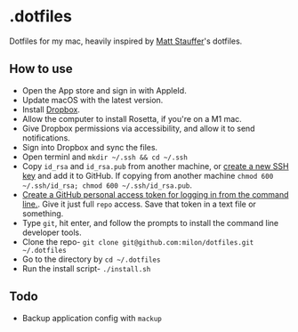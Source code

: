 # .dotfiles

Dotfiles for my mac, heavily inspired by [Matt Stauffer](https://github.com/mattstauffer/dotfiles)'s dotfiles.

## How to use

- Open the App store and sign in with AppleId.
- Update macOS with the latest version.
- Install [Dropbox](https://www.dropbox.com/install).
- Allow the computer to install Rosetta, if you're on a M1 mac.
- Give Dropbox permissions via accessibility, and allow it to send notifications.
- Sign into Dropbox and sync the files.
- Open terminl and `mkdir ~/.ssh && cd ~/.ssh`
- Copy `id_rsa` and `id_rsa.pub` from another machine, or [create a new SSH key](https://docs.github.com/en/authentication/connecting-to-github-with-ssh/generating-a-new-ssh-key-and-adding-it-to-the-ssh-agent) and add it to GitHub. If copying from another machine `chmod 600 ~/.ssh/id_rsa; chmod 600 ~/.ssh/id_rsa.pub`.
- [Create a GitHub personal access token for logging in from the command line.](https://docs.github.com/en/free-pro-team@latest/github/authenticating-to-github/creating-a-personal-access-token). Give it just full `repo` access. Save that token in a text file or something.
- Type `git`, hit enter, and follow the prompts to install the command line developer tools.
- Clone the repo- `git clone git@github.com:milon/dotfiles.git ~/.dotfiles`
- Go to the directory by `cd ~/.dotfiles`
- Run the install script- `./install.sh`

## Todo

- Backup application config with `mackup`

